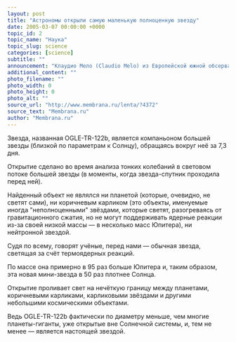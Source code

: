 ```yaml
---
layout: post
title: "Астрономы открыли самую маленькую полноценную звезду"
date: 2005-03-07 00:00:00 +0000
topic_id: 2
topic_name: "Наука"
topic_slug: science
categories: [science]
subtitle: ""
announcement: "Клаудио Мело (Claudio Melo) из Европейской южной обсерватории (European Southern Observatory), Фредерик Понт (Frederic Pont) из обсерватории Женевы (Geneva Observatory) и их коллеги открыли звезду, которая светит за счёт термоядерных реакций, будучи по диаметру всего на 16% больше Юпитера."
additional_content: ""
photo_filename: ""
photo_width: 0
photo_height: 0
photo_alt: ""
source_url: "http://www.membrana.ru/lenta/?4372"
source_text: "Membrana.ru"
author: "Membrana.ru"
---
```

Звезда, названная OGLE-TR-122b, является компаньоном большей звезды (близкой по параметрам к Солнцу), обращаясь вокруг неё за 7,3 дня.

Открытие сделано во время анализа тонких колебаний в световом потоке большей звезды (в моменты, когда звезда-спутник проходила перед ней).

Найденный объект не являлся ни планетой (которые, очевидно, не светят сами), ни коричневым карликом (это объекты, именуемые иногда "неполноценными" звёздами, которые светят, разогреваясь от гравитационного сжатия, но не могут поддерживать ядерные реакции из-за своей низкой массы — в несколько масс Юпитера), ни нейтронной звездой.

Судя по всему, говорят учёные, перед нами — обычная звезда, светящая за счёт термоядерных реакций.

По массе она примерно в 95 раз больше Юпитера и, таким образом, эта новая мини-звезда в 50 раз плотнее Солнца.

Открытие проливает свет на нечёткую границу между планетами, коричневыми карликами, карликовыми звёздами и другими небольшими космическими объектами.

Ведь OGLE-TR-122b фактически по диаметру меньше, чем многие планеты-гиганты, уже открытые вне Солнечной системы, и, тем не менее — является настоящей звездой.
